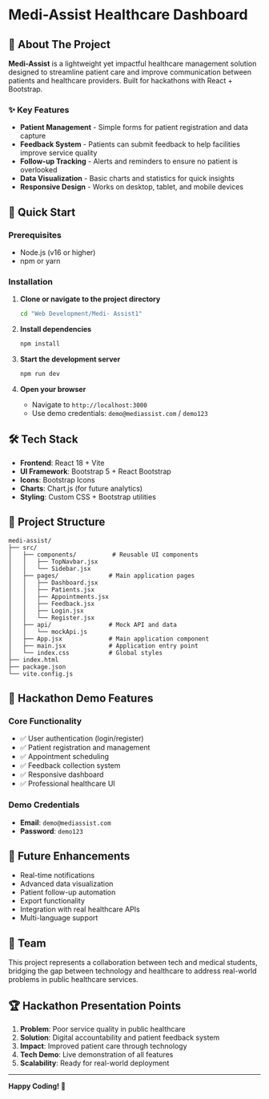 # Medi-Assist Healthcare Dashboard

## 🏥 About The Project

**Medi-Assist** is a lightweight yet impactful healthcare management solution designed to streamline patient care and improve communication between patients and healthcare providers. Built for hackathons with React + Bootstrap.

### ✨ Key Features
- **Patient Management** - Simple forms for patient registration and data capture
- **Feedback System** - Patients can submit feedback to help facilities improve service quality
- **Follow-up Tracking** - Alerts and reminders to ensure no patient is overlooked
- **Data Visualization** - Basic charts and statistics for quick insights
- **Responsive Design** - Works on desktop, tablet, and mobile devices

## 🚀 Quick Start

### Prerequisites
- Node.js (v16 or higher)
- npm or yarn

### Installation

1. **Clone or navigate to the project directory**
   ```bash
   cd "Web Development/Medi- Assist1"
   ```

2. **Install dependencies**
   ```bash
   npm install
   ```

3. **Start the development server**
   ```bash
   npm run dev
   ```

4. **Open your browser**
   - Navigate to `http://localhost:3000`
   - Use demo credentials: `demo@mediassist.com` / `demo123`

## 🛠️ Tech Stack

- **Frontend**: React 18 + Vite
- **UI Framework**: Bootstrap 5 + React Bootstrap
- **Icons**: Bootstrap Icons
- **Charts**: Chart.js (for future analytics)
- **Styling**: Custom CSS + Bootstrap utilities

## 📁 Project Structure

```
medi-assist/
├── src/
│   ├── components/          # Reusable UI components
│   │   ├── TopNavbar.jsx
│   │   └── Sidebar.jsx
│   ├── pages/              # Main application pages
│   │   ├── Dashboard.jsx
│   │   ├── Patients.jsx
│   │   ├── Appointments.jsx
│   │   ├── Feedback.jsx
│   │   ├── Login.jsx
│   │   └── Register.jsx
│   ├── api/                # Mock API and data
│   │   └── mockApi.js
│   ├── App.jsx             # Main application component
│   ├── main.jsx            # Application entry point
│   └── index.css           # Global styles
├── index.html
├── package.json
└── vite.config.js
```

## 🎯 Hackathon Demo Features

### Core Functionality
- ✅ User authentication (login/register)
- ✅ Patient registration and management
- ✅ Appointment scheduling
- ✅ Feedback collection system
- ✅ Responsive dashboard
- ✅ Professional healthcare UI

### Demo Credentials
- **Email**: `demo@mediassist.com`
- **Password**: `demo123`

## 🌟 Future Enhancements

- Real-time notifications
- Advanced data visualization
- Patient follow-up automation
- Export functionality
- Integration with real healthcare APIs
- Multi-language support

## 👥 Team

This project represents a collaboration between tech and medical students, bridging the gap between technology and healthcare to address real-world problems in public healthcare services.

## 🏆 Hackathon Presentation Points

1. **Problem**: Poor service quality in public healthcare
2. **Solution**: Digital accountability and patient feedback system
3. **Impact**: Improved patient care through technology
4. **Tech Demo**: Live demonstration of all features
5. **Scalability**: Ready for real-world deployment

---

**Happy Coding! 🚀**